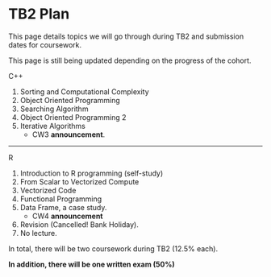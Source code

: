 # TB2 Plan

This page details topics we will go through during TB2 and submission dates for coursework. 

This page is still being updated depending on the progress of the cohort.

C++

1.  Sorting and Computational Complexity
2.  Object Oriented Programming
3.  Searching Algorithm
4.  Object Oriented Programming 2
5.  Iterative Algorithms
    - CW3 **announcement**. 
---
R

1.    Introduction to R programming (self-study)
2.    From Scalar to Vectorized Compute
3.    Vectorized Code
4.    Functional Programming
5.    Data Frame, a case study. 
      - CW4 **announcement**
6.    Revision (Cancelled! Bank Holiday).
7.    No lecture.

In total, there will be two coursework during TB2 (12.5% each). 

**In addition, there will be one written exam (50%)**
